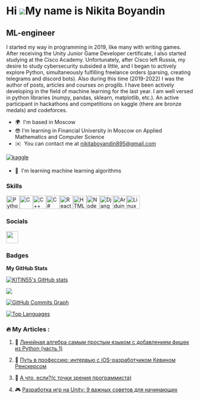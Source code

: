 Hi ![](https://user-images.githubusercontent.com/18350557/176309783-0785949b-9127-417c-8b55-ab5a4333674e.gif)My name is Nikita Boyandin
=======================================================================================================================================

ML-engineer
-----------

I started my way in programming in 2019, like many with writing games. After receiving the Unity Junior Game Developer certificate, I also started studying at the Cisco Academy. Unfortunately, after Cisco left Russia, my desire to study cybersecurity subsided a little, and I began to actively explore Python, simultaneously fulfilling freelance orders (parsing, creating telegrams and discord bots). Also during this time (2019-2022) I was the author of posts, articles and courses on proglib. I have been actively developing in the field of machine learning for the last year. I am well versed in python libraries (numpy, pandas, sklearn, matplotlib, etc.). An active participant in hackathons and competitions on kaggle (there are bronze medals) and codeforces.

* 🌍  I'm based in Moscow
* 😎  I'm learning in Financial University in Moscow on Applied Mathematics and Computer Science
* ✉️  You can contact me at [nikitaboyandin895@gmail.com](mailto:nikitaboyandin895@gmail.com) <div align="center">
<a href="https://www.kaggle.com/https://www.kaggle.com/nikotin55" target="_blank">
<img src=https://img.shields.io/badge/kaggle-%2344BAE8.svg?&style=for-the-badge&logo=kaggle&logoColor=white alt=kaggle style="margin-bottom: 5px;" />
</a>  
</div>  
  

  
* 🧠  I'm learning machine learning algorithms


### Skills


<p align="left">
<a href="https://www.python.org/" target="_blank" rel="noreferrer"><img src="https://raw.githubusercontent.com/danielcranney/readme-generator/main/public/icons/skills/python-colored.svg" width="36" height="36" alt="Python" /></a><a href="https://docs.microsoft.com/en-us/cpp/?view=msvc-170" target="_blank" rel="noreferrer"><img src="https://raw.githubusercontent.com/danielcranney/readme-generator/main/public/icons/skills/c-colored.svg" width="36" height="36" alt="C" /></a><a href="https://docs.microsoft.com/en-us/cpp/?view=msvc-170" target="_blank" rel="noreferrer"><img src="https://raw.githubusercontent.com/danielcranney/readme-generator/main/public/icons/skills/cplusplus-colored.svg" width="36" height="36" alt="C++" /></a><a href="https://docs.microsoft.com/en-us/dotnet/csharp/" target="_blank" rel="noreferrer"><img src="https://raw.githubusercontent.com/danielcranney/readme-generator/main/public/icons/skills/csharp-colored.svg" width="36" height="36" alt="C#" /></a><a href="https://reactjs.org/" target="_blank" rel="noreferrer"><img src="https://raw.githubusercontent.com/danielcranney/readme-generator/main/public/icons/skills/react-colored.svg" width="36" height="36" alt="React" /></a><a href="https://developer.mozilla.org/en-US/docs/Glossary/HTML5" target="_blank" rel="noreferrer"><img src="https://raw.githubusercontent.com/danielcranney/readme-generator/main/public/icons/skills/html5-colored.svg" width="36" height="36" alt="HTML5" /></a><a href="https://nodejs.org/en/" target="_blank" rel="noreferrer"><img src="https://raw.githubusercontent.com/danielcranney/readme-generator/main/public/icons/skills/nodejs-colored.svg" width="36" height="36" alt="NodeJS" /></a><a href="https://www.djangoproject.com/" target="_blank" rel="noreferrer"><img src="https://raw.githubusercontent.com/danielcranney/readme-generator/main/public/icons/skills/django-colored.svg" width="36" height="36" alt="Django" /></a><a href="https://store.arduino.cc/?gclid=Cj0KCQjw2eilBhCCARIsAG0Pf8uueBifykWcsSS4LPESeGQfxGVKJYnzV7bz471XfknQJy_1VINVWM8aAkLtEALw_wcB" target="_blank" rel="noreferrer"><img src="https://raw.githubusercontent.com/danielcranney/readme-generator/main/public/icons/skills/arduino-colored.svg" width="36" height="36" alt="Arduino" /></a><a href="https://www.linux.org" target="_blank" rel="noreferrer"><img src="https://raw.githubusercontent.com/danielcranney/readme-generator/main/public/icons/skills/linux-colored.svg" width="36" height="36" alt="Linux" /></a>
</p>


### Socials

<p align="left"> <a href="https://www.github.com/KITIN55" target="_blank" rel="noreferrer"> <picture> <source media="(prefers-color-scheme: dark)" srcset="https://raw.githubusercontent.com/danielcranney/readme-generator/main/public/icons/socials/github-dark.svg" /> <source media="(prefers-color-scheme: light)" srcset="https://raw.githubusercontent.com/danielcranney/readme-generator/main/public/icons/socials/github.svg" /> <img src="https://raw.githubusercontent.com/danielcranney/readme-generator/main/public/icons/socials/github.svg" width="32" height="32" /> </picture> </a></p>

### Badges

<b>My GitHub Stats</b>

<a href="http://www.github.com/KITIN55"><img src="https://github-readme-stats.vercel.app/api?username=KITIN55&show_icons=true&hide=&count_private=true&title_color=0891b2&text_color=ffffff&icon_color=0891b2&bg_color=1c1917&hide_border=true&show_icons=true" alt="KITIN55's GitHub stats" /></a>

<a href="http://www.github.com/KITIN55"><img src="https://github-readme-streak-stats.herokuapp.com/?user=KITIN55&stroke=ffffff&background=1c1917&ring=0891b2&fire=0891b2&currStreakNum=ffffff&currStreakLabel=0891b2&sideNums=ffffff&sideLabels=ffffff&dates=ffffff&hide_border=true" /></a>

<a href="http://www.github.com/KITIN55"><img src="https://github-readme-activity-graph.cyclic.app/graph?username=KITIN55&bg_color=1c1917&color=ffffff&line=0891b2&point=ffffff&area_color=1c1917&area=true&hide_border=true&custom_title=GitHub%20Commits%20Graph" alt="GitHub Commits Graph" /></a>

<a href="https://github.com/KITIN55" align="left"><img src="https://github-readme-stats.vercel.app/api/top-langs/?username=KITIN55&langs_count=10&title_color=0891b2&text_color=ffffff&icon_color=0891b2&bg_color=1c1917&hide_border=true&locale=en&custom_title=Top%20%Languages" alt="Top Languages" /></a>

### :fire: My Articles :
1. 🥶 [Линейная алгебра самым простым языком с добавлением фишек из Python (часть 1)](https://habr.com/ru/articles/746686/)
2. 🍏 [Путь в профессию: интервью с iOS-разработчиком Кевином Ренскерсом](https://proglib.io/p/put-v-professiyu-intervyu-s-ios-razrabotchikom-kevinom-renskersom-2021-07-02)

3. 🤫 [А что, если?(с точки зрения программиста)](https://dtf.ru/u/552746-nikita-boyandin/1253716-a-chto-esli-s-tochki-zreniya-programmista)

4. 🎮 [Разработка игр на Unity: 9 важных советов для начинающих](https://proglib.io/p/razrabotka-igr-na-unity-10-vazhnyh-sovetov-dlya-nachinayushchih-2021-06-17)
